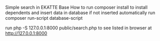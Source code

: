 Simple search in EKATTE Base
How to run
composer install to install dependents and insert data in database 
if not inserted automatically
run composer run-script database-script

run php -S 127.0.0.1:8000 public/search.php to see listed  in browser at http://127.0.0.1:8000
